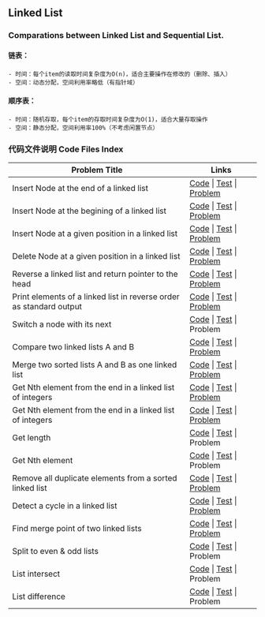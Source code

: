 ## Linked List

### Comparations between Linked List and Sequential List. 

#### 链表：
    - 时间：每个item的读取时间复杂度为O(n)，适合主要操作在修改的（删除、插入）
    - 空间：动态分配，空间利用率略低（有指针域）
#### 顺序表：
    - 时间：随机存取，每个item的存取时间复杂度为O(1)，适合大量存取操作
    - 空间：静态分配，空间利用率100%（不考虑闲置节点）

### 代码文件说明 Code Files Index

| Problem Title        | Links    | 
| --------   | -----  | 
| Insert Node at the end of a linked list | [Code](01-linkedlist-create.c) \| [Test](01-linkedlist-create-test.c) \| [Problem](https://www.hackerrank.com/challenges/insert-a-node-at-the-tail-of-a-linked-list/problem)   | 
| Insert Node at the begining of a linked list | [Code](01-linkedlist-create.c) \| [Test](01-linkedlist-create-test.c)  \| [Problem](https://www.hackerrank.com/challenges/insert-a-node-at-the-head-of-a-linked-list/problem)  | 
| Insert Node at a given position in a linked list | [Code](01-linkedlist-create.c) \| [Test](01-linkedlist-create-test.c)  \| [Problem](https://www.hackerrank.com/challenges/insert-a-node-at-a-specific-position-in-a-linked-list/problem)   | 
| Delete Node at a given position in a linked list | [Code](03-linkedlist-delete.c) \| [Test](03-linkedlist-delete-test.c)  \| [Problem]( https://www.hackerrank.com/challenges/delete-a-node-from-a-linked-list/problem)   | 
| Reverse a linked list and return pointer to the head | [Code](04-linkedlist-reverse.c) \| [Test](04-linkedlist-reverse-test.c)  \| [Problem](https://www.hackerrank.com/challenges/reverse-a-linked-list)    | 
| Print elements of a linked list in reverse order as standard output | [Code](04-linkedlist-reverse.c) \| [Test](04-linkedlist-reverse-test.c) \| [Problem](https://www.hackerrank.com/challenges/print-the-elements-of-a-linked-list-in-reverse/problem) | 
| Switch a node with its next | [Code](04-linkedlist-reverse.c)   \| [Test](04-linkedlist-reverse-test.c) \| Problem | 
| Compare two linked lists A and B | [Code](04-linkedlist-reverse.c) \| [Test](04-linkedlist-reverse-test.c) \|  [Problem](https://www.hackerrank.com/challenges/compare-two-linked-lists/proble)| 
| Merge two sorted lists A and B as one linked list | [Code](06-linkedlist-merge.c) \| [Test](06-linkedlist-merge-test.c) \| [Problem](https://www.hackerrank.com/challenges/merge-two-sorted-linked-lists/problem)  | 
| Get Nth element from the end in a linked list of integers | [Code](07-linkedlist-get.c) \| [Test](07-linkedlist-get-test.c) \| [Problem](https://www.hackerrank.com/challenges/get-the-value-of-the-node-at-a-specific-position-from-the-tail/problem)  | 
| Get Nth element from the end in a linked list of integers | [Code](07-linkedlist-get.c) \| [Test](07-linkedlist-get-test.c) \| [Problem](https://www.hackerrank.com/challenges/get-the-value-of-the-node-at-a-specific-position-from-the-tail/problem)  | 
| Get length | [Code](07-linkedlist-get.c) \| [Test](07-linkedlist-get-test.c) \| Problem  | 
| Get Nth element | [Code](07-linkedlist-get.c) \| [Test](07-linkedlist-get-test.c) \| Problem  | 
| Remove all duplicate elements from a sorted linked list | [Code](08-linkedlist-distinct.c) \| [Test](08-linkedlist-distinct-test.c) \| [Problem](https://www.hackerrank.com/challenges/delete-duplicate-value-nodes-from-a-sorted-linked-list/problem)  | 
| Detect a cycle in a linked list | [Code](09-linkedlist-cycle-detection.c) \| [Test](09-linkedlist-cycle-detection-test.c) \| [Problem](https://www.hackerrank.com/challenges/detect-whether-a-linked-list-contains-a-cycle/problem)  | 
| Find merge point of two linked lists  | [Code](101-linkedlist-find-merge-point.c) \| [Test](101-linkedlist-find-merge-point-test.c) \| [Problem](https://www.hackerrank.com/challenges/find-the-merge-point-of-two-joined-linked-lists/problem)  | 
| Split to even & odd lists | [Code](11-linkedlist-split.c) \| [Test](11-linkedlist-split-test.c) \|  Problem  | 
| List intersect | [Code](12-linkedlist-intersect.c) \| [Test](12-linkedlist-intersect-test.c) \|  Problem  | 
| List difference | [Code](103-linkedlist-diff.c) \| [Test](103-linkedlist-diff-test.c) \|  Problem  | 

